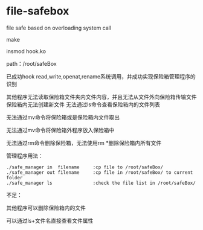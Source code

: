 # file-safebox
file safe based on overloading system call

make

insmod hook.ko

path：/root/safeBox

已成功hook read,write,openat,rename系统调用，并成功实现保险箱管理程序的识别

其他程序无法读取保险箱文件夹内文件内容，并且无法从文件外向保险箱传输文件
保险箱内无法创建新文件
无法通过ls命令查看保险箱内的文件列表

无法通过mv命令将保险箱或是保险箱内文件取出

无法通过mv命令将保险箱外程序放入保险箱中

无法通过rm命令删除保险箱，无法使用rm *删除保险箱内所有文件



管理程序用法：

```shell
./safe_manager in  filename     :cp file to /root/safeBox/
./safe_manager out filename     :cp file in /root/safeBox/ to current folder
./safe_manager ls               :check the file list in /root/safeBox/
```


不足：

其他程序可以删除保险箱内的文件

可以通过ls+文件名直接查看文件属性